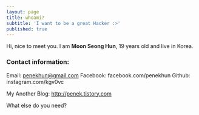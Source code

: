 ```yaml
---
layout: page
title: whoami?
subtitle: 'I want to be a great Hacker :>'
published: true
---
```

Hi, nice to meet you.
I am **Moon Seong Hun**, 19 years old and live in Korea.


### Contact information:

Email: penekhun@gmail.com
Facebook: facebook.com/penekhun
Github: instagram.com/kgv0vc


My Another Blog: http://penek.tistory.com


What else do you need?